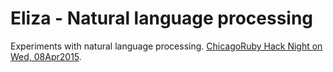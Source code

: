 Eliza - Natural language processing
===

Experiments with natural language processing. [ChicagoRuby Hack Night on Wed, 08Apr2015](http://www.meetup.com/ChicagoRuby/events/221397877/).


